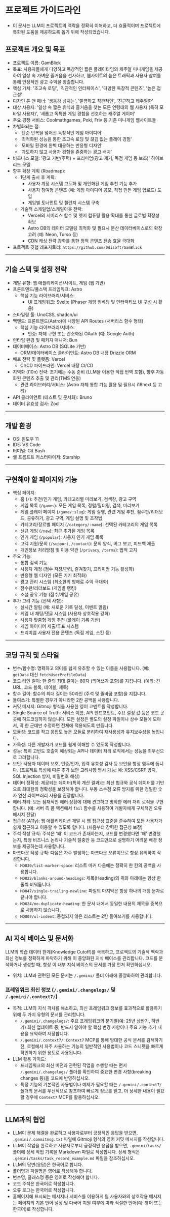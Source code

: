 # 프로젝트 가이드라인

* 이 문서는 LLM이 프로젝트의 맥락을 정확히 이해하고, 더 효율적이며 프로젝트에 특화된 도움을 제공하도록 돕기 위해 작성되었습니다.

## 프로젝트 개요 및 목표

* 프로젝트 이름: GamBlick
* 목표: 사용자들에게 다양하고 독창적인 짧은 플레이타임의 캐주얼 미니게임을 제공하여 일상 속 가벼운 즐거움을 선사하고, 웹사이트의 높은 트래픽과 사용자 참여를 통해 안정적인 광고 수익을 창출합니다.
* 핵심 가치: '초고속 로딩', '직관적인 인터페이스', '다양한 독창적 콘텐츠', '높은 접근성'
* 디자인 톤 앤 매너: '생동감 넘치는', '깔끔하고 직관적인', '친근하고 캐주얼한'
* 대상 사용자: '일상 속 짧은 휴식과 즐거움을 찾는 모든 연령대의 웹 사용자 (특히 모바일 사용자)', '새롭고 독특한 게임 경험을 선호하는 캐주얼 게이머'
* 주요 경쟁 서비스: Coolmathgames, Poki, Friv 등 기존 미니게임 웹사이트들
* 차별화되는 점:
  * '단순 반복을 넘어선 독창적인 게임 아이디어'
  * '최적화된 성능을 통한 초고속 로딩 및 끊김 없는 플레이 경험'
  * '모바일 환경에 완벽 대응하는 반응형 디자인'
  * '과도하지 않고 사용자 경험을 존중하는 광고 배치'
* 비즈니스 모델: '광고 기반(주력) + 프리미엄(광고 제거, 독점 게임 등 보조)' 하이브리드 모델
* 향후 확장 계획 (Roadmap):
  * 1단계 출시 후 계획:
    * 사용자 계정 시스템 고도화 및 개인화된 게임 추천 기능 추가
    * 사용자 참여형 콘텐츠 (예: 게임 아이디어 공모, 직접 만든 게임 업로드) 도입
    * 게임별 토너먼트 및 챌린지 시스템 구축
  * 기술적 스케일업/스케일아웃 전략:
    * Vercel의 서버리스 함수 및 엣지 컴퓨팅 활용 확대를 통한 글로벌 확장성 확보
    * Astro DB의 데이터 모델링 최적화 및 필요시 분산 데이터베이스로의 확장 고려 (예: Neon, Turso 등)
    * CDN 캐싱 전략 강화를 통한 정적 콘텐츠 전송 효율 극대화
* 프로젝트 깃헙 레포지토리: `https://github.com/0disoft/GamBlick`

---

## 기술 스택 및 설정 전략

* 개발 유형: 웹 애플리케이션/사이트, 게임 (웹 기반)
* 프론트엔드/풀스택 프레임워크: Astro
  * 핵심 기능 라이브러리/서비스:
    * UI 프레임워크: Svelte (Phaser 게임 임베딩 및 인터랙티브 UI 구성 시 활용)
* 스타일링 툴: UnoCSS, shadcn/ui
* 백엔드: 프론트엔드(Astro)에 내장된 API Routes (서버리스 함수 형태)
  * 핵심 기능 라이브러리/서비스:
    * 인증: 자체 구현 또는 간소화된 OAuth (예: Google Auth)
* 런타임 환경 및 패키지 매니저: Bun
* 데이터베이스: Astro DB (SQLite 기반)
  * ORM/데이터베이스 클라이언트: Astro DB 내장 Drizzle ORM
* 배포 전략 및 플랫폼: Vercel
  * CI/CD 파이프라인: Vercel 내장 CI/CD
* 지역화 (l10n) 전략: 초기에는 수동 준비 (LLM을 이용한 직접 번역 포함), 향후 자동화된 콘텐츠 추출 및 관리(TMS 연동)
  * 관련 라이브러리/서비스: (Astro 자체 통합 기능 활용 및 필요시 i18next 등 고려)
* API 클라이언트 (테스트 및 문서화): Bruno
* 데이터 유효성 검사: Zod

---

## 개발 환경

* OS: 윈도우 11
* IDE: VS Code
* 터미널: Git Bash
* 쉘 프롬프트 커스터마이저: Starship

---

## 구현해야 할 페이지와 기능

* 핵심 페이지:
  * 홈 (`/`): 추천/인기 게임, 카테고리별 미리보기, 검색창, 광고 구역
  * 게임 목록 (`/games`): 모든 게임 목록, 정렬/필터링, 검색, 미리보기
  * 게임 플레이 페이지 (`/game/:slug`): 게임 실행, 관련 게임 추천, 점수판/리더보드, 공유하기, 광고 구역, 게임 설명 및 조작법
  * 카테고리/장르별 페이지 (`/category/:name`): 선택된 카테고리의 게임 목록
  * 신규 게임 (`/new`): 최근 추가된 게임 목록
  * 인기 게임 (`/popular`): 사용자 인기 게임 목록
  * 고객 지원/문의 (`/support`, `/contact`): 문의 양식, 버그 보고, 피드백 제출
  * 개인정보 처리방침 및 이용 약관 (`/privacy`, `/terms`): 법적 고지
* 주요 기능:
  * 통합 검색 기능
  * 사용자 계정 (점수 저장/관리, 즐겨찾기, 프리미엄 기능 활성화)
  * 반응형 웹 디자인 (모든 기기 최적화)
  * 광고 관리 시스템 (최소한의 방해로 수익 극대화)
  * 점수판/리더보드 (게임별 랭킹)
  * 소셜 공유 기능 (점수/게임 공유)
* 추가 고려 기능 (선택 사항):
  * 실시간 알림 (예: 새로운 기록 달성, 이벤트 알림)
  * 게임 내 채팅/댓글 시스템 (사용자 상호작용 강화)
  * 사용자 맞춤형 게임 추천 (플레이 기록 기반)
  * 게임 아이디어 제출/투표 시스템
  * 프리미엄 사용자 전용 콘텐츠 (독점 게임, 스킨 등)

---

## 코딩 규칙 및 스타일

* 변수/함수명: 명확하고 의미를 쉽게 유추할 수 있는 이름을 사용합니다. (예: `getData` 대신 `fetchUserProfileData`)
* 코드 라인 길이: 한 줄의 최대 길이는 80자 (띄어쓰기 포함)를 지킵니다. (예외: 긴 URL, 코드 블록, 테이블, 제목)
* 함수 길이: 함수의 최대 길이는 50라인 (주석 및 줄바꿈 포함)을 지킵니다.
* 들여쓰기: 특별한 경우가 아니라면 2칸 공백을 사용합니다.
* 커밋 메시지: Gitmoji 형식을 사용한 영어 코멘트를 작성합니다.
* Single Source of Truth: 서비스 이름, API 엔드포인트, 주요 설정 값 등은 코드 곳곳에 하드코딩하지 않습니다. 모든 설정은 별도의 설정 파일이나 상수 모듈에 모아서, 딱 한 군데만 수정하면 전체에 적용되도록 만듭니다.
* 모듈성: 코드를 작고 응집도 높은 모듈로 분리하여 재사용성과 유지보수성을 높입니다.
* 가독성: 다른 개발자가 코드를 쉽게 이해할 수 있도록 작성합니다.
* 성능: 특히 고빈도 호출이 예상되는 API나 데이터 처리 로직에서는 성능을 최우선으로 고려합니다.
* 보안: 사용자 데이터 보호, 인증/인가, 입력 유효성 검사 등 보안을 항상 염두에 둡니다. (프로젝트 특성에 따른 추가 보안 고려사항 명시 가능: 예: XSS/CSRF 방지, SQL Injection 방지, 비밀번호 해싱)
* 데이터 정확성: 제공되는 데이터(특히 계산 결과)는 최신 법규와 공식 데이터를 기반으로 최대한의 정확성을 보장해야 합니다. 부동 소수점 오류 방지를 위한 정밀한 숫자 연산 라이브러리 사용을 권장합니다.
* 에러 처리: 모든 잠재적인 에러 상황에 대해 견고하고 명확한 에러 처리 로직을 구현합니다. (예: 서버 측 폼 액션에서 `fail` 함수를 사용하여 개발자에게 구체적인 오류 메시지 전달)
* 접근성 (A11y): 웹 애플리케이션 개발 시 웹 접근성 표준을 준수하여 모든 사용자가 쉽게 접근하고 이용할 수 있도록 합니다. (처음부터 강력한 접근성 보장)
* 주석 작성 규칙: 주석은 '왜' 이 코드가 존재하는지, 코드를 변경했다면 '왜' 변경했는지, 특정 비즈니스 논리나 기술적 절충안 등 코드만으로 설명하기 어려운 배경 정보를 제공하는데 사용합니다.
* 마크다운 작성 규칙: 다음은 자주 발생하는 마크다운 오류이므로 항상 유의하여 작성합니다.
  * `MD030/list-marker-space`: 리스트 마커 다음에는 정확히 한 칸의 공백을 사용합니다.
  * `MD022/blanks-around-headings`: 제목(Heading)의 위와 아래에는 항상 한 줄씩 비워둡니다.
  * `MD047/single-trailing-newline`: 파일의 마지막은 항상 하나의 개행 문자로 끝나야 합니다.
  * `MD024/no-duplicate-heading`: 한 문서 내에서 동일한 내용의 제목을 중복으로 사용하지 않습니다.
  * `MD007/ul-indent`: 중첩되지 않은 리스트는 2칸 들여쓰기를 사용합니다.

---

## AI 지식 베이스 및 문서화

LLM의 학습 데이터 한계(Knowledge Cutoff)를 극복하고, 프로젝트의 기술적 맥락과 최신 정보를 정확하게 파악하기 위해 이 중앙화된 지식 베이스를 관리합니다. 코드를 분석하거나 생성할 때, 항상 이 내부 지식 베이스의 문서를 가장 먼저 확인하십시오.

* 위치: LLM과 관련된 모든 문서는 `/.gemini/` 폴더 아래에 중앙화하여 관리합니다.

### 프레임워크 최신 정보 (`/.gemini/.changelogs/` 및 `/.gemini/.context7/`)

* 목적: LLM의 지식 격차를 해소하고, 최신 프레임워크 정보를 효과적으로 활용하기 위해 두 가지 유형의 문서를 관리합니다.
  * `/.gemini/.changelogs/`: 주요 프레임워크의 분기별(예: 25년 상반기, 하반기) 최신 업데이트 중, 반드시 알아야 할 핵심 변경 사항이나 주요 기능 추가 내용을 요약하여 저장합니다.
  * `/.gemini/.context7/`: `Context7` MCP를 통해 방대한 공식 문서를 검색하기 전, 로컬에서 자주 사용하는 기능의 일반적인 사용법이나 코드 스니펫을 빠르게 확인하기 위한 용도로 사용됩니다.
* LLM 활용 가이드:
  * 프레임워크의 최신 버전과 관련된 작업을 수행할 때는 먼저 `/.gemini/.changelogs/` 폴더를 확인하여 중요한 변경 사항(breaking changes 등)을 코드에 반영하십시오.
  * 특정 기능의 기본적인 사용법이나 예제가 필요할 때는 `/.gemini/.context7/` 폴더의 문서를 우선적으로 참조하여 빠르게 정보를 얻고, 더 상세한 내용이 필요할 경우에 `Context7` MCP를 활용하십시오.

---

## LLM과의 협업

* LLM이 문제 해결을 완료하고 사용자로부터 긍정적인 응답을 받으면, `.gemini/.commitmsg.txt` 파일에 Gitmoji 형식의 영어 커밋 메시지를 작성합니다.
* LLM이 작업을 완료하고 사용자로부터 긍정적인 응답을 받으면, `.gemini/tasks/` 폴더에 상세 작업 기록을 Markdown 파일로 작성합니다. 상세 형식은 `.gemini/tasks/task_record_example.md` 파일을 참조하십시오.
* LLM의 답변(응답)은 한국어로 합니다.
* 폴더명과 파일명은 영어로 작성해야 합니다.
* 변수명, 클래스명 등은 영어로 작성해야 합니다.
* 코드 주석은 한국어로 작성합니다.
* 오류 로그는 한국어로 작성합니다.
* 홈페이지에 표시되는 메시지나 서비스를 이용하게 될 사용자와의 상호작용 메시지는 페이지의 기본 언어 설정 및 다국어 지원 여부에 따라 적절한 언어(예: 영어 또는 한국어)로 작성합니다.
